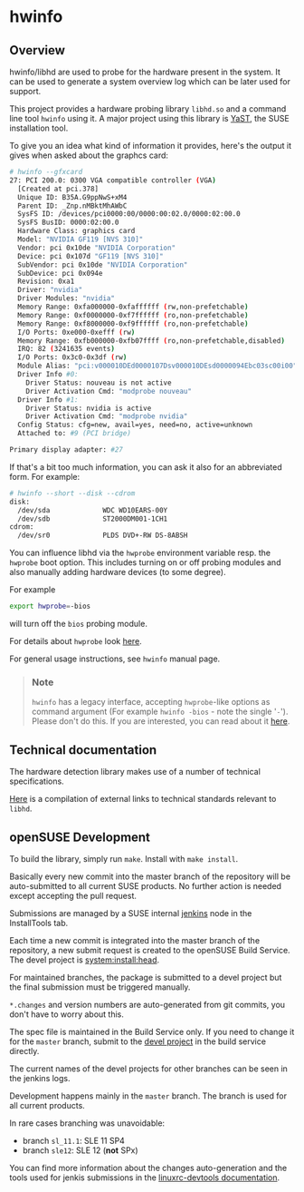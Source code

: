 # hwinfo

## Overview

hwinfo/libhd are used to probe for the hardware present in the system. It can be
used to generate a system overview log which can be later used for support.

This project provides a hardware probing library `libhd.so` and a command line tool `hwinfo` using it.
A major project using this library is [YaST](https://yast.github.io), the SUSE installation tool.

To give you an idea what kind of information it provides, here's the output it gives when asked about the graphcs card:

```sh
# hwinfo --gfxcard
27: PCI 200.0: 0300 VGA compatible controller (VGA)
  [Created at pci.378]
  Unique ID: B35A.G9ppNwS+xM4
  Parent ID: _Znp.nMBktMhAWbC
  SysFS ID: /devices/pci0000:00/0000:00:02.0/0000:02:00.0
  SysFS BusID: 0000:02:00.0
  Hardware Class: graphics card
  Model: "NVIDIA GF119 [NVS 310]"
  Vendor: pci 0x10de "NVIDIA Corporation"
  Device: pci 0x107d "GF119 [NVS 310]"
  SubVendor: pci 0x10de "NVIDIA Corporation"
  SubDevice: pci 0x094e
  Revision: 0xa1
  Driver: "nvidia"
  Driver Modules: "nvidia"
  Memory Range: 0xfa000000-0xfaffffff (rw,non-prefetchable)
  Memory Range: 0xf0000000-0xf7ffffff (ro,non-prefetchable)
  Memory Range: 0xf8000000-0xf9ffffff (ro,non-prefetchable)
  I/O Ports: 0xe000-0xefff (rw)
  Memory Range: 0xfb000000-0xfb07ffff (ro,non-prefetchable,disabled)
  IRQ: 82 (3241635 events)
  I/O Ports: 0x3c0-0x3df (rw)
  Module Alias: "pci:v000010DEd0000107Dsv000010DEsd0000094Ebc03sc00i00"
  Driver Info #0:
    Driver Status: nouveau is not active
    Driver Activation Cmd: "modprobe nouveau"
  Driver Info #1:
    Driver Status: nvidia is active
    Driver Activation Cmd: "modprobe nvidia"
  Config Status: cfg=new, avail=yes, need=no, active=unknown
  Attached to: #9 (PCI bridge)

Primary display adapter: #27
```

If that's a bit too much information, you can ask it also for an abbreviated form. For example:

```sh
# hwinfo --short --disk --cdrom
disk:
  /dev/sda             WDC WD10EARS-00Y
  /dev/sdb             ST2000DM001-1CH1
cdrom:
  /dev/sr0             PLDS DVD+-RW DS-8ABSH
```

You can influence libhd via the `hwprobe` environment variable resp. the `hwprobe` boot option.
This includes turning on or off
probing modules and also manually adding hardware devices (to some degree).

For example

```sh
export hwprobe=-bios
```
will turn off the `bios` probing module.

For details about `hwprobe` look [here](README-hwprobe.md).

For general usage instructions, see `hwinfo` manual page.

> ### Note
>
>
> `hwinfo` has a legacy interface, accepting `hwprobe`-like options as command argument (For example
> `hwinfo -bios` - note the single '`-`'). Please don't do this. If you are interested, you can
> read about it [here](README-legacy.md).

## Technical documentation

The hardware detection library makes use of a number of technical specifications.

[Here](specifications.md) is a compilation of external links to technical standards relevant to `libhd`.

## openSUSE Development

To build the library, simply run `make`. Install with `make install`.

Basically every new commit into the master branch of the repository will be auto-submitted
to all current SUSE products. No further action is needed except accepting the pull request.

Submissions are managed by a SUSE internal [jenkins](https://jenkins.io) node in the InstallTools tab.

Each time a new commit is integrated into the master branch of the repository,
a new submit request is created to the openSUSE Build Service. The devel project
is [system:install:head](https://build.opensuse.org/package/show/system:install:head/hwinfo).

For maintained branches, the package is submitted to a devel project but the final submission
must be triggered manually.

`*.changes` and version numbers are auto-generated from git commits, you don't have to worry about this.

The spec file is maintained in the Build Service only. If you need to change it for the `master` branch,
submit to the
[devel project](https://build.opensuse.org/package/show/system:install:head/hwinfo)
in the build service directly.

The current names of the devel projects for other branches can be seen in the jenkins logs.

Development happens mainly in the `master` branch. The branch is used for all current products.

In rare cases branching was unavoidable:

* branch `sl_11.1`: SLE 11 SP4
* branch `sle12`: SLE 12 (**not** SPx)

You can find more information about the changes auto-generation and the
tools used for jenkis submissions in the [linuxrc-devtools
documentation](https://github.com/openSUSE/linuxrc-devtools#opensuse-development).
